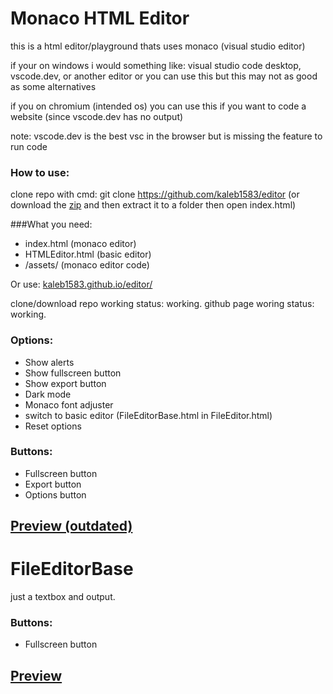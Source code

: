 # Monaco HTML Editor

this is a html editor/playground thats uses monaco (visual studio editor)

if your on windows
  i would something like: visual studio code desktop, vscode.dev, or another editor
  or you can use this but this may not as good as some alternatives

if you on chromium (intended os)
  you can use this if you want to code a website (since vscode.dev has no output)

note: vscode.dev is the best vsc in the browser but is missing the feature to run code

### How to use:

clone repo with cmd: git clone https://github.com/kaleb1583/editor
(or download the [zip](https://github.com/Kaleb1583/editor/archive/refs/heads/main.zip) and then extract it to a folder then open index.html)

###What you need:
  - index.html (monaco editor)
  - HTMLEditor.html (basic editor)
  - /assets/ (monaco editor code)

Or use:
  [kaleb1583.github.io/editor/](https://kaleb1583.github.io/editor/)


clone/download repo working status: working.
github page woring status: working.

### Options:
- Show alerts
- Show fullscreen button
- Show export button
- Dark mode
- Monaco font adjuster
- switch to basic editor (FileEditorBase.html in FileEditor.html)
- Reset options

### Buttons:
- Fullscreen button
- Export button
- Options button

[Preview (outdated)](https://github.com/Kaleb1583/editor/blob/main/previews/WithMonaco.png)
---

# FileEditorBase

just a textbox and output.

### Buttons:
- Fullscreen button

[Preview](https://github.com/Kaleb1583/editor/blob/main/p/WithoutMonaco.png)
---

